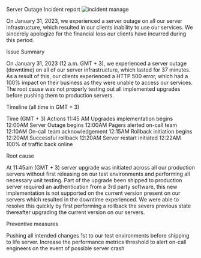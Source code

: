 Server Outage Incident report
![incident manage](https://github.com/Robson-Ali/alx-system_engineering-devops/assets/99282807/db4267ec-3d44-4b53-9c9b-e92165b64ae8)

On January 31, 2023, we experienced a server outage on all our server infrastructure, which resulted in our clients inability to use our services. We sincerely apologize for the financial loss our clients have incurred during this period.

Issue Summary


On January 31, 2023 (12 a.m. GMT + 3), we experienced a server outage (downtime) on all of our server infrastructure, which lasted for 37 minutes. As a result of this, our clients experienced a HTTP 500 error, which had a 100% impact on their business as they were unable to access our services. The root cause was not properly testing out all implemented upgrades before pushing them to production servers.

Timeline (all time in GMT + 3)


Time (GMT + 3)	Actions
11:45 AM	Upgrades implementation begins
12:00AM	Server Outage begins
12:00AM	Pagers alerted on-call team
12:10AM	On-call team acknowledgement
12:15AM	Rollback initiation begins
12:20AM	Successful rollback
12:20AM	Server restart initiated
12:22AM	100% of traffic back online

Root cause


At 11:45am (GMT + 3) server upgrade was initiated across all our production servers without first releasing on our test environments and performing all necessary unit testing. Part of the upgrade been shipped to production server required an authentication from a 3rd party software, this new implementation is not supported on the current version present on our servers which resulted in the downtime experienced. We were able to resolve this quickly by first performing a rollback the severs previous state thereafter upgrading the current version on our servers.

Preventive measures


Pushing all intended changes 1st to our test environments before shipping to life server.
Increase the performance metrics threshold to alert on-call engineers on the event of possible server crash
